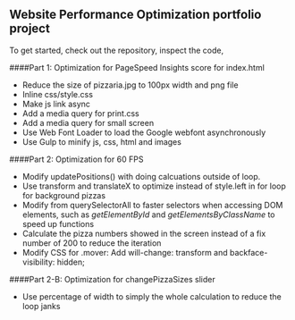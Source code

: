 ## Website Performance Optimization portfolio project

To get started, check out the repository, inspect the code,

####Part 1: Optimization for PageSpeed Insights score for index.html

- Reduce the size of pizzaria.jpg to 100px width and png file
- Inline css/style.css
- Make js link async
- Add a media query for print.css
- Add a media query for small screen
- Use Web Font Loader to load the Google webfont asynchronously
- Use Gulp to minify js, css, html and images

####Part 2: Optimization for 60 FPS

- Modify updatePositions() with doing calcuations outside of loop.
- Use transform and translateX to optimize instead of style.left in for loop for background pizzas
- Modify from querySelectorAll to faster selectors when accessing DOM elements, such as _getElementById_ and _getElementsByClassName_ to speed up functions
- Calculate the pizza numbers showed in the screen instead of a fix number of 200 to reduce the iteration
- Modify CSS for .mover: Add will-change: transform and backface-visibility: hidden;

####Part 2-B: Optimization for changePizzaSizes slider
- Use percentage of width to simply the whole calculation to reduce the loop janks